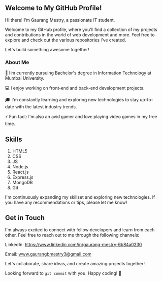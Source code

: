 ## Welcome to My GitHub Profile!

Hi there! I'm Gaurang Mestry, a passionate IT student. 

Welcome to my GitHub profile, where you'll find a collection of my projects and contributions in the world of web development and more. Feel free to explore and check out the various repositories I've created.

Let's build something awesome together!

### About Me

🌱 I’m currently pursuing Bachelor's degree in Information Technology at Mumbai University.

💻 I enjoy working on front-end and back-end development projects.

🎓 I'm constantly learning and exploring new technologies to stay up-to-date with the latest industry trends.

⚡ Fun fact: I'm also an avid gamer and love playing video games in my free time.


## Skills

1. HTML5
2. CSS
3. JS
4. Node.js
5. React.js
6. Express.js
7. MongoDB
8. Git

I'm continuously expanding my skillset and exploring new technologies. If you have any recommendations or tips, please let me know!

## Get in Touch

I'm always excited to connect with fellow developers and learn from each other. Feel free to reach out to me through the following channels:

LinkedIn: https://www.linkedin.com/in/gaurang-mestry-6b84a0230

Email: www.gaurangbmestry3@gmail.com

Let's collaborate, share ideas, and create amazing projects together!

Looking forward to `git commit` with you. Happy coding! 🚀

<!--
**ngaraug/ngaraug** is a ✨ _special_ ✨ repository because its `README.md` (this file) appears on your GitHub profile.

Here are some ideas to get you started:

- 🔭 I’m currently working on ...
- 🌱 I’m currently learning ...
- 👯 I’m looking to collaborate on ...
- 🤔 I’m looking for help with ...
- 💬 Ask me about ...
- 📫 How to reach me: ...
- 😄 Pronouns: ...
- ⚡ Fun fact: ...
-->
